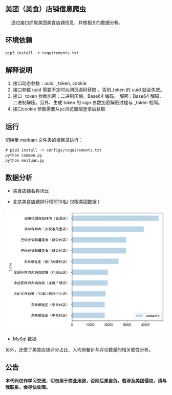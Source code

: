 ##  美团（美食）店铺信息爬虫

&emsp; 通过接口抓取美团美食店铺信息，并做相关的数据分析。

## 环境依赖

```python
pip3 install -r requirements.txt
```

## 解释说明

1.  接口动态参数：uuid,  _token, cookie
2.  接口参数 uuid 需要不定时从网页源码获取 ，否则_token 的 uuid 就会失效。
3.  接口 _token 参数加密：二进制压缩、Base64 编码， 解密：Base64 解码、二进制解压。另外、生成 token 的 sign 参数加密解密过程与 _token 相同。
4.  接口cookie 参数需要从pc浏览器端登录后获取

## 运行

切换至 meituan 文件夹的根目录执行：

```
# pip3 install -r configs/requirements.txt
python common.py
python meituan.py
```

## 数据分析

- 美食店铺名称词云

- 北京美食店铺排行榜前10名( 仅限美团数据 ) 

![top10](configs/view/top10.jpg)

- MySql 数据

另外，还做了美食店铺评分占比、人均用餐价与评论数量的相关联性分析。

## 公告

**本代码仅作学习交流，切勿用于商业用途，否则后果自负。若涉及美团侵权，请与我联系，会尽快处理。**

